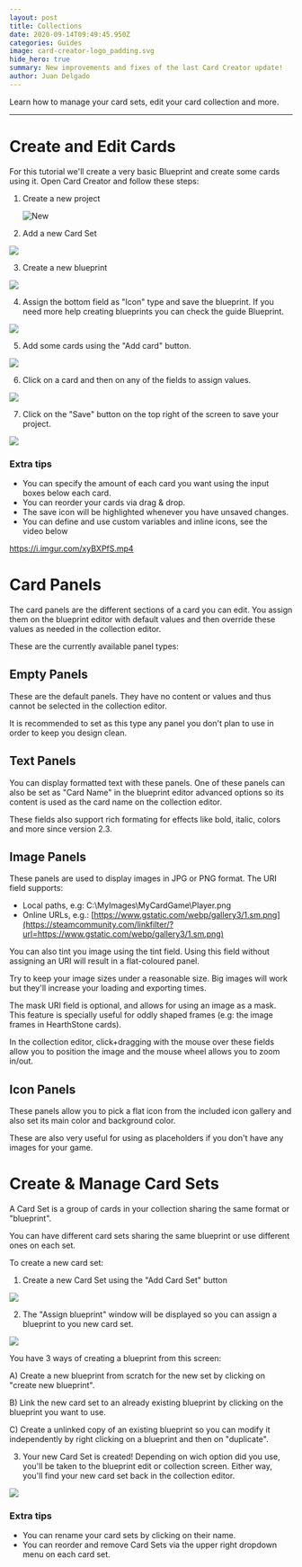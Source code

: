 ```yaml
---
layout: post
title: Collections
date: 2020-09-14T09:49:45.950Z
categories: Guides
image: card-creator-logo_padding.svg
hide_hero: true
summary: New improvements and fixes of the last Card Creator update!
author: Juan Delgado
---
```

Learn how to manage your card sets, edit your card collection and more.

- - -

# Create and Edit Cards

For this tutorial we'll create a very basic Blueprint and create some cards using it. Open Card Creator and follow these steps:

1. Create a new project

   ![New](/img/upload/1.png)
2. Add a new Card Set

![](/img/upload/2.png)

3. Create a new blueprint

![](/img/upload/3.png)

4. Assign the bottom field as "Icon" type and save the blueprint. If you need more help creating blueprints you can check the guide Blueprint.

![](/img/upload/4.gif)

5. Add some cards using the "Add card" button.

![](/img/upload/5.gif)

6. Click on a card and then on any of the fields to assign values.

![](/img/upload/6.gif)

7. Click on the "Save" button on the top right of the screen to save your project.

![](/img/upload/7.png)

### **Extra tips**

* You can specify the amount of each card you want using the input boxes below each card.
* You can reorder your cards via drag & drop.
* The save icon will be highlighted whenever you have unsaved changes.
* You can define and use custom variables and inline icons, see the video below

<https://i.imgur.com/xyBXPfS.mp4>

# Card Panels

The card panels are the different sections of a card you can edit. You assign them on the blueprint editor with default values and then override these values as needed in the collection editor.

These are the currently available panel types:

## Empty Panels

These are the default panels. They have no content or values and thus cannot be selected in the collection editor.

It is recommended to set as this type any panel you don't plan to use in order to keep you design clean.

## Text Panels

You can display formatted text with these panels. One of these panels can also be set as "Card Name" in the blueprint editor advanced options so its content is used as the card name on the collection editor.

These fields also support rich formating for effects like bold, italic, colors and more since version 2.3.

## Image Panels

These panels are used to display images in JPG or PNG format. The URI field supports:

* Local paths, e.g: C:\MyImages\MyCardGame\Player.png
* Online URLs, e.g.: [https://www.gstatic.com/webp/gallery3/1.sm.png](https://steamcommunity.com/linkfilter/?url=https://www.gstatic.com/webp/gallery3/1.sm.png)

You can also tint you image using the tint field. Using this field without assigning an URI will result in a flat-coloured panel.

Try to keep your image sizes under a reasonable size. Big images will work but they'll increase your loading and exporting times.

The mask URI field is optional, and allows for using an image as a mask. This feature is specially useful for oddly shaped frames (e.g: the image frames in HearthStone cards).

In the collection editor, click+dragging with the mouse over these fields allow you to position the image and the mouse wheel allows you to zoom in/out.

## Icon Panels

These panels allow you to pick a flat icon from the included icon gallery and also set its main color and background color.

These are also very useful for using as placeholders if you don't have any images for your game.

# Create & Manage Card Sets

A Card Set is a group of cards in your collection sharing the same format or "blueprint".

You can have different card sets sharing the same blueprint or use different ones on each set.

To create a new card set:

1. Create a new Card Set using the "Add Card Set" button

![](/img/upload/8.png)

2. The "Assign blueprint" window will be displayed so you can assign a blueprint to you new card set.

![](/img/upload/9.png)

You have 3 ways of creating a blueprint from this screen:

A) Create a new blueprint from scratch for the new set by clicking on "create new blueprint".

B) Link the new card set to an already existing blueprint by clicking on the blueprint you want to use.

C) Create a unlinked copy of an existing blueprint so you can modify it independently by right clicking on a blueprint and then on "duplicate".

3. Your new Card Set is created! Depending on wich option did you use, you'll be taken to the blueprint edit or collection screen. Either way, you'll find your new card set back in the collection editor.

![](/img/upload/10.gif)

### **Extra tips**

* You can rename your card sets by clicking on their name.
* You can reorder and remove Card Sets via the upper right dropdown menu on each card set.